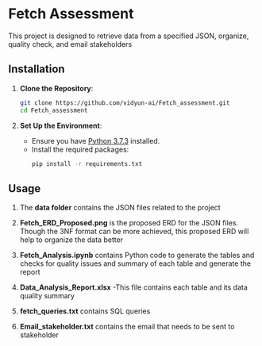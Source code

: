 # Fetch Assessment

This project is designed to retrieve data from a specified JSON, organize, quality check, and email stakeholders

## Installation

1. **Clone the Repository**:
   ```bash
   git clone https://github.com/vidyun-ai/Fetch_assessment.git
   cd Fetch_assessment
   ```

2. **Set Up the Environment**:
   - Ensure you have [Python 3.7.3](https://www.python.org/downloads/release/python-373/) installed.
   - Install the required packages:
     ```bash
     pip install -r requirements.txt
     ```

## Usage

1. The **data folder** contains the JSON files related to the project

2. **Fetch_ERD_Proposed.png** is the proposed ERD for the JSON files. Though the 3NF format can be more achieved, this proposed ERD will help to organize the data better

3. **Fetch_Analysis.ipynb** contains Python code to generate the tables and checks for quality issues and summary of each table and generate the report

4. **Data_Analysis_Report.xlsx** -This file contains each table and its data quality summary

5. **fetch_queries.txt** contains SQL queries

6. **Email_stakeholder.txt** contains the email that needs to be sent to stakeholder


